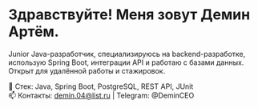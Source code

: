 # Здравствуйте! Меня зовут Демин Артём.

Junior Java-разработчик, специализируюсь на backend-разработке, использую Spring Boot, интеграции API и работаю с базами данных.  
Открыт для удалённой работы и стажировок.

🧰 Стек: Java, Spring Boot, PostgreSQL, REST API, JUnit  
📫 Контакты: demin.04@list.ru | Telegram: @DeminCEO
